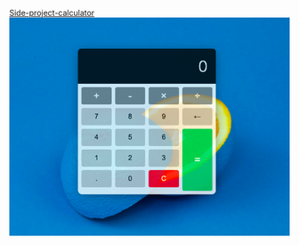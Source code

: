 <a href="https://chenyunzhang.github.io/Side-project-calculator/">Side-project-calculator</a>
<img src="calculator.png"/>

